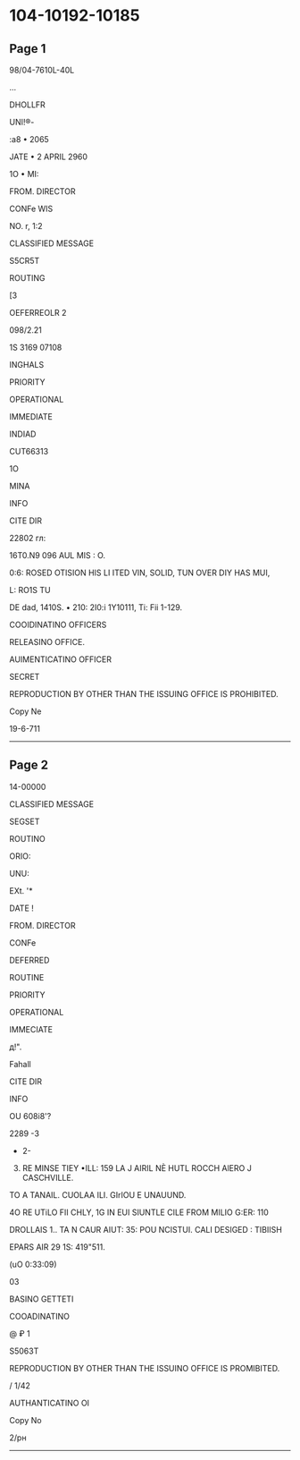 # 104-10192-10185

## Page 1

98/04-7610L-40L

...

DHOLLFR

UNI!®-

:a8 • 2065

JATE • 2 APRIL 2960

1O • MI:

FROM. DIRECTOR

CONFe WIS

NO. r, 1:2

CLASSIFIED MESSAGE

S5CR5T

ROUTING

[3

OEFERREOLR 2

098/2.21

1S 3169 07108

INGHALS

PRIORITY

OPERATIONAL

IMMEDIATE

INDIAD

CUT66313

1O

MINA

INFO

CITE DIR

22802 гл:

16T0.N9 096 AUL MIS : O.

0:6: ROSED OTISION HIS LI ITED VIN, SOLID, TUN OVER DIY HAS MUI,

L: RO1S TU

DE dad, 1410S. • 210: 2I0:i 1Y10111, Ti: Fii 1-129.

COOIDINATINO OFFICERS

RELEASINO OFFICE.

AUIMENTICATINO OFFICER

SECRET

REPRODUCTION BY OTHER THAN THE ISSUING OFFICE IS PROHIBITED.

Copy Ne

19-6-711

---

## Page 2

14-00000

CLASSIFIED MESSAGE

SEGSET

ROUTINO

ORIO:

UNU:

EXt. '*

DATE !

FROM. DIRECTOR

CONFe

DEFERRED

ROUTINE

PRIORITY

OPERATIONAL

IMMECIATE

д!".

Fahall

CITE DIR

INFO

OU 608i8'?

2289 -3

- 2-

3. RE MINSE TIEY •ILL: 159 LA J AIRIL NÈ HUTL ROCCH AlERO J CASCHVILLE.

TO A TANAIL. CUOLAA ILI. GIrIOU E UNAUUND.

4O RE UTiLO FII CHLY, 1G IN EUI SIUNTLE CILE FROM MILIO G:ER: 110

DROLLAIS 1.. TA N CAUR AIUT: 35: POU NCISTUI. CALI DESIGED : TIBIISH

EPARS AIR 29 1S: 419"511.

(uO 0:33:09)

03

BASINO GETTETI

COOADINATINO

@ ₽ 1

S5063T

REPRODUCTION BY OTHER THAN THE ISSUINO OFFICE IS PROMIBITED.

/ 1/42

AUTHANTICATINO OI

Copy No

2/рн

---

